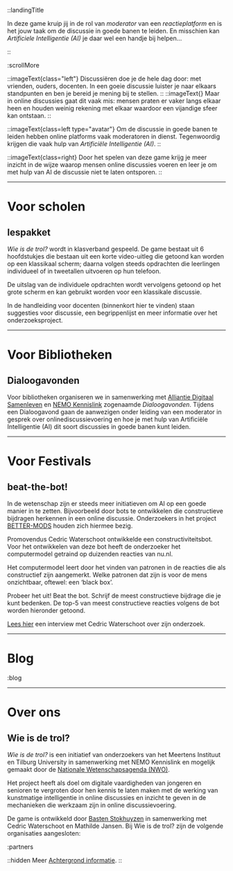 ::landingTitle

In deze game kruip jij in de rol van _moderator_ van een _reactieplatform_ en is het jouw taak om de discussie in goede banen te leiden. En misschien kan _Artificiele Intelligentie (AI)_ je daar wel een handje bij helpen...

<!-- Zou jij een trol herkennen tussen de reacties op een online artikel? En denk je dat een _getrainde computer_ dat ook zou kunnen? Leer hier meer over _online reageren_, _modereren_ en _Kunstmatige Intelligentie!_ -->

::

<!-- :searchBlob -->

:scrollMore

::imageText{class="left"}
Discussiëren doe je de hele dag door: met vrienden, ouders, docenten. In een goeie discussie luister je naar elkaars standpunten en ben je bereid je mening bij te stellen.
::
::imageText{}
Maar in online discussies gaat dit vaak mis: mensen praten er vaker langs elkaar heen en houden weinig rekening met elkaar waardoor een vijandige sfeer kan ontstaan.
::

::imageText{class=left type="avatar"}
Om de discussie in goede banen te leiden hebben online platforms vaak moderatoren in dienst. Tegenwoordig krijgen die vaak hulp van _Artificiële Intelligentie (AI)_.
::

::imageText{class=right}
Door het spelen van deze game krijg je meer inzicht in de wijze waarop mensen online discussies voeren en leer je om met hulp van AI de discussie niet te laten ontsporen.
::

---

# Voor scholen

## lespakket

_Wie is de trol?_ wordt in klasverband gespeeld. De game bestaat uit 6 hoofdstukjes die bestaan uit een korte video-uitleg die getoond kan worden op een klassikaal scherm; daarna volgen steeds opdrachten die leerlingen individueel of in tweetallen uitvoeren op hun telefoon.

De uitslag van de individuele opdrachten wordt vervolgens getoond op het grote scherm en kan gebruikt worden voor een klassikale discussie.

In de handleiding voor docenten (binnenkort hier te vinden) staan suggesties voor discussie, een begrippenlijst en meer informatie over het onderzoeksproject.

---

# Voor Bibliotheken

## Dialoogavonden

Voor bibliotheken organiseren we in samenwerking met [Alliantie Digitaal Samenleven](https://digitaalsamenleven.nl/) en [NEMO Kennislink](https://www.nemokennislink.nl/) zogenaamde _Dialoogavonden_. Tijdens een Dialoogavond gaan de aanwezigen onder leiding van een moderator in gesprek over onlinediscussievoering en hoe je met hulp van Artificiële Intelligentie (AI) dit soort discussies in goede banen kunt leiden.

---

# Voor Festivals

## beat-the-bot!

In de wetenschap zijn er steeds meer initiatieven om AI op een goede manier in te zetten. Bijvoorbeeld door bots te ontwikkelen die constructieve bijdragen herkennen in een online discussie. Onderzoekers in het project [BETTER-MODS](https://better-mods.uvt.nl/) houden zich hiermee bezig.

Promovendus Cedric Waterschoot ontwikkelde een constructiviteitsbot. Voor het ontwikkelen van deze bot heeft de onderzoeker het computermodel getraind op duizenden reacties van nu.nl.

Het computermodel leert door het vinden van patronen in de reacties die als constructief zijn aangemerkt. Welke patronen dat zijn is voor de mens onzichtbaar, oftewel: een ‘black box’.

Probeer het uit! Beat the bot. Schrijf de meest constructieve bijdrage die je kunt bedenken. De top-5 van meest constructieve reacties volgens de bot worden hieronder getoond.

[Lees hier](https://meertens.knaw.nl/2021/06/24/hoe-kan-ai-bijdragen-aan-een-gezonder-debat/) een interview met Cedric Waterschoot over zijn onderzoek.

---

# Blog

:blog

---

# Over ons

## Wie is de trol?

_Wie is de trol?_ is een initiatief van onderzoekers van het Meertens Instituut en Tilburg University in samenwerking met NEMO Kennislink en mogelijk gemaakt door de [Nationale Wetenschapsagenda (NWO)](https://www.nwo.nl/en/researchprogrammes/dutch-research-agenda-nwa).

Het project heeft als doel om digitale vaardigheden van jongeren en senioren te vergroten door hen kennis te laten maken met de werking van kunstmatige intelligentie in online discussies en inzicht te geven in de mechanieken die werkzaam zijn in online discussievoering.

De game is ontwikkeld door [Basten Stokhuyzen](https://bstn.nl) in samenwerking met Cedric Waterschoot en Mathilde Jansen.
Bij Wie is de trol? zijn de volgende organisaties aangesloten:

:partners

::hidden
Meer [Achtergrond informatie](/achtergrond).
::
